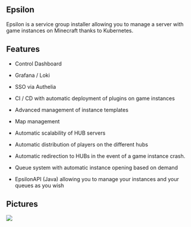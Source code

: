 ## Epsilon
Epsilon is a service group installer allowing you to manage a server with game instances on Minecraft thanks to Kubernetes.

## Features

  - Control Dashboard
  - Grafana / Loki
  - SSO via Authelia

  - CI / CD with automatic deployment of plugins on game instances

  - Advanced management of instance templates
  - Map management
 
  - Automatic scalability of HUB servers
  - Automatic distribution of players on the different hubs
  - Automatic redirection to HUBs in the event of a game instance crash.
  - Queue system with automatic instance opening based on demand
 
  - EpsilonAPI (Java) allowing you to manage your instances and your queues as you wish

## Pictures
![](https://github.com/Epsilon-APP/.github-private/blob/main/01.png)

